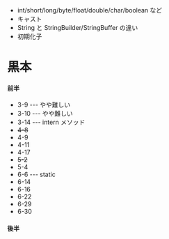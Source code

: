 - int/short/long/byte/float/double/char/boolean など
- キャスト
- String と StringBuilder/StringBuffer の違い
- 初期化子

# 黒本

#### 前半

- 3-9 --- やや難しい
- 3-10 --- やや難しい
- 3-14 --- intern メソッド
- ~~4-8~~
- 4-9
- 4-11
- 4-17
- ~~5-2~~
- 5-4
- 6-6 --- static
- 6-14
- 6-16
- 6-22
- 6-29
- 6-30

#### 後半
